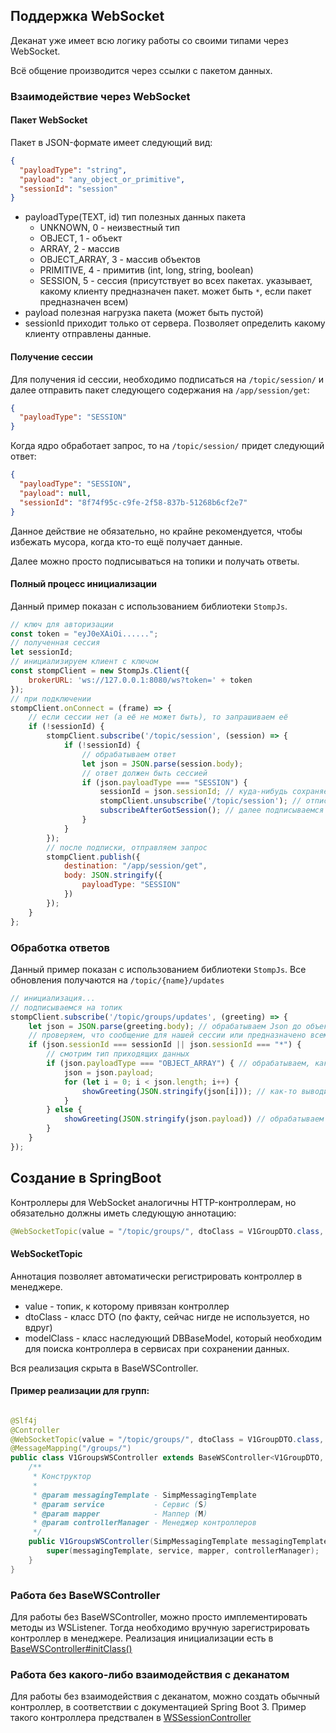 ## Поддержка WebSocket

Деканат уже имеет всю логику работы со своими типами через WebSocket.

Всё общение производится через ссылки с пакетом данных.

### Взаимодействие через WebSocket

#### Пакет WebSocket

Пакет в JSON-формате имеет следующий вид:

```json
{
  "payloadType": "string",
  "payload": "any_object_or_primitive",
  "sessionId": "session"
}
```

- payloadType(TEXT, id)
  тип полезных данных пакета
    - UNKNOWN, 0 - неизвестный тип
    - OBJECT, 1 - объект
    - ARRAY, 2 - массив
    - OBJECT_ARRAY, 3 - массив объектов
    - PRIMITIVE, 4 - примитив (int, long, string, boolean)
    - SESSION, 5 - сессия (присутствует во всех пакетах. указывает, какому клиенту предназначен пакет. может быть `*`,
      если пакет предназначен всем)
- payload
  полезная нагрузка пакета (может быть пустой)
- sessionId
  приходит только от сервера. Позволяет определить какому клиенту отправлены данные.

#### Получение сессии

Для получения id сессии, необходимо подписаться на `/topic/session/` и далее отправить пакет следующего содержания на
`/app/session/get`:

```json
{
  "payloadType": "SESSION"
}
```

Когда ядро обработает запрос, то на `/topic/session/` придет следующий ответ:

```json
{
  "payloadType": "SESSION",
  "payload": null,
  "sessionId": "8f74f95c-c9fe-2f58-837b-51268b6cf2e7"
}
```

Данное действие не обязательно, но крайне рекомендуется, чтобы избежать мусора, когда кто-то ещё получает данные.

Далее можно просто подписываться на топики и получать ответы.

#### Полный процесс инициализации

Данный пример показан с использованием библиотеки `StompJs`.

```js
// ключ для авторизации
const token = "eyJ0eXAiOi......";
// полученная сессия
let sessionId;
// инициализируем клиент с ключом
const stompClient = new StompJs.Client({
    brokerURL: 'ws://127.0.0.1:8080/ws?token=' + token
});
// при подключении
stompClient.onConnect = (frame) => {
    // если сессии нет (а её не может быть), то запрашиваем её
    if (!sessionId) {
        stompClient.subscribe('/topic/session', (session) => {
            if (!sessionId) {
                // обрабатываем ответ
                let json = JSON.parse(session.body);
                // ответ должен быть сессией
                if (json.payloadType === "SESSION") {
                    sessionId = json.sessionId; // куда-нибудь сохраняем сессию 
                    stompClient.unsubscribe('/topic/session'); // отписываемся, чтобы не получать лишние данные
                    subscribeAfterGotSession(); // далее подписываемся на остальные топики
                }
            }
        });
        // после подписки, отправляем запрос
        stompClient.publish({
            destination: "/app/session/get",
            body: JSON.stringify({
                payloadType: "SESSION"
            })
        });
    }
};
```

### Обработка ответов

Данный пример показан с использованием библиотеки `StompJs`.
Все обновления получаются на `/topic/{name}/updates`

```js
// инициализация...
// подписываемся на топик
stompClient.subscribe('/topic/groups/updates', (greeting) => {
    let json = JSON.parse(greeting.body); // обрабатываем Json до объекта
    // проверяем, что сообщение для нашей сессии или предназначено всем
    if (json.sessionId === sessionId || json.sessionId === "*") {
        // смотрим тип приходящих данных
        if (json.payloadType === "OBJECT_ARRAY") { // обрабатываем, как массив
            json = json.payload;
            for (let i = 0; i < json.length; i++) {
                showGreeting(JSON.stringify(json[i])); // как-то выводим
            }
        } else {
            showGreeting(JSON.stringify(json.payload)) // обрабатываем как-то иначе
        }
    }
});

```

## Создание в SpringBoot

Контроллеры для WebSocket аналогичны HTTP-контроллерам, но обязательно должны иметь следующую аннотацию:

```java
@WebSocketTopic(value = "/topic/groups/", dtoClass = V1GroupDTO.class, modelClass = GroupModel.class)
```

#### WebSocketTopic

Аннотация позволяет автоматически регистрировать контроллер в менеджере.

- value - топик, к которому привязан контроллер
- dtoClass - класс DTO (по факту, сейчас нигде не используется, но вдруг)
- modelClass - класс наследующий DBBaseModel, который необходим для поиска контроллера в сервисах при сохранении данных.

Вся реализация скрыта в BaseWSController.

#### Пример реализации для групп:

```java

@Slf4j
@Controller
@WebSocketTopic(value = "/topic/groups/", dtoClass = V1GroupDTO.class, modelClass = GroupModel.class)
@MessageMapping("/groups/")
public class V1GroupsWSController extends BaseWSController<V1GroupDTO, GroupModel, V1GroupMapper, GroupModelRepository, GroupService> {
    /**
     * Конструктор
     *
     * @param messagingTemplate - SimpMessagingTemplate
     * @param service           - Сервис (S)
     * @param mapper            - Маппер (M)
     * @param controllerManager - Менеджер контроллеров
     */
    public V1GroupsWSController(SimpMessagingTemplate messagingTemplate, GroupService service, V1GroupMapper mapper, WSControllerManager controllerManager) {
        super(messagingTemplate, service, mapper, controllerManager);
    }
}
```

### Работа без BaseWSController

Для работы без BaseWSController, можно просто имплементировать методы из WSListener.
Тогда необходимо вручную зарегистрировать контроллер в менеджере.
Реализация инициализации есть
в [BaseWSController#initClass()](https://github.com/yamaxila/Dean-backend/tree/dev/core/src/main/java/by/vstu/dean/core/websocket/controllers/BaseWSController.java)

### Работа без какого-либо взаимодействия с деканатом

Для работы без взаимодействия с деканатом, можно создать обычный контроллер, в соответствии с документацией Spring Boot
3.
Пример такого контроллера предствален
в [WSSessionController](https://github.com/yamaxila/Dean-backend/tree/dev/core/src/main/java/by/vstu/dean/core/websocket/controllers/WSSessionController.java)

